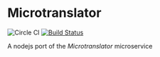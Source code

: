 # Microtranslator

![Circle CI](https://circleci.com/gh/microlib/microtranslator-nodejs.png?circle-token=:circle-token)
[![Build Status](https://travis-ci.org/microlib/microtranslator-nodejs.svg?branch=master)](https://travis-ci.org/microlib/microtranslator-nodejs)

A nodejs port of the *Microtranslator* microservice